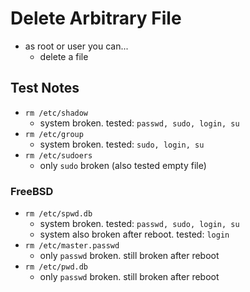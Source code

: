 # Delete Arbitrary File
* as root or user you can...
	* delete a file

## Test Notes
* `rm /etc/shadow`
	* system broken. tested: `passwd, sudo, login, su`
* `rm /etc/group`
	* system broken. tested: `sudo, login, su`
* `rm /etc/sudoers`
	* only `sudo` broken (also tested empty file)

### FreeBSD

* `rm /etc/spwd.db`
	* system broken. tested: `passwd, sudo, login, su`
	* system also broken after reboot. tested: `login`
* `rm /etc/master.passwd`
	* only `passwd` broken. still broken after reboot
* `rm /etc/pwd.db`
	* only `passwd` broken. still broken after reboot
